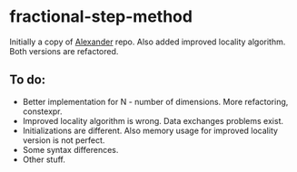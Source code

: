 # fractional-step-method

Initially a copy of [Alexander](https://github.com/AlexandrShestak) repo. 
Also added improved locality algorithm. Both versions are refactored.

## To do:

- Better implementation for N - number of dimensions. More refactoring, constexpr.
- Improved locality algorithm is wrong. Data exchanges problems exist.
- Initializations are different. Also memory usage for improved locality version is not perfect.
- Some syntax differences. 
- Other stuff.
